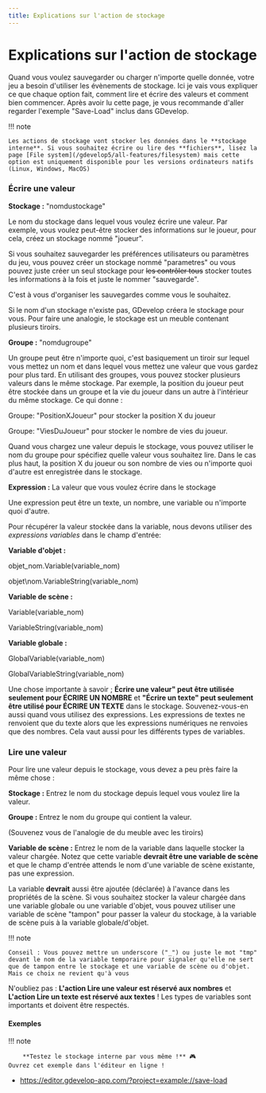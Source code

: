 ```yaml
---
title: Explications sur l'action de stockage
---
```

# Explications sur l'action de stockage

Quand vous voulez sauvegarder ou charger n'importe quelle donnée, votre jeu a besoin d'utiliser les évènements de stockage. Ici je vais vous expliquer ce que chaque option fait, comment lire et écrire des valeurs et comment bien commencer. Après avoir lu cette page, je vous recommande d'aller regarder l'exemple "Save-Load" inclus dans GDevelop.

!!! note

    Les actions de stockage vont stocker les données dans le **stockage interne**. Si vous souhaitez écrire ou lire des **fichiers**, lisez la page [File system](/gdevelop5/all-features/filesystem) mais cette option est uniquement disponible pour les versions ordinateurs natifs (Linux, Windows, MacOS)

### Écrire une valeur

**Stockage :** "nomdustockage"

Le nom du stockage dans lequel vous voulez écrire une valeur. Par exemple, vous voulez peut-être stocker des informations sur le joueur, pour cela, créez un stockage nommé "joueur".

Si vous souhaitez sauvegarder les préférences utilisateurs ou paramètres du jeu, vous pouvez créer un stockage nommé "parametres" ou vous pouvez juste créer un seul stockage pour ~~les contrôler tous~~ stocker toutes les informations à la fois et juste le nommer "sauvegarde".

C'est à vous d'organiser les sauvegardes comme vous le souhaitez.

Si le nom d'un stockage n'existe pas, GDevelop créera le stockage pour vous. Pour faire une analogie, le stockage est un meuble contenant plusieurs tiroirs.

**Groupe :** "nomdugroupe"

Un groupe peut être n'importe quoi, c'est basiquement un tiroir sur lequel vous mettez un nom et dans lequel vous mettez une valeur que vous gardez pour plus tard. En utilisant des groupes, vous pouvez stocker plusieurs valeurs dans le même stockage. Par exemple, la position du joueur peut être stockée dans un groupe et la vie du joueur dans un autre à l'intérieur du même stockage. Ce qui donne :

Groupe: "PositionXJoueur" pour stocker la position X du joueur

Groupe: "ViesDuJoueur" pour stocker le nombre de vies du joueur.

Quand vous chargez une valeur depuis le stockage, vous pouvez utiliser le nom du groupe pour spécifiez quelle valeur vous souhaitez lire. Dans le cas plus haut, la position X du joueur ou son nombre de vies ou n'importe quoi d'autre est enregistrée dans le stockage.

**Expression :** La valeur que vous voulez écrire dans le stockage

Une expression peut être un texte, un nombre, une variable ou n'importe quoi d'autre.

Pour récupérer la valeur stockée dans la variable, nous devons utiliser des *expressions variables* dans le champ d'entrée:

**Variable d'objet :**

objet_nom.Variable(variable_nom)

objet\nom.VariableString(variable_nom)

**Variable de scène :**

Variable(variable_nom)

VariableString(variable_nom)

**Variable globale :**

GlobalVariable(variable_nom)

GlobalVariableString(variable_nom)

Une chose importante à savoir ; **Écrire une valeur" peut être utilisée seulement pour ÉCRIRE UN NOMBRE** et **"Écrire un texte" peut seulement être utilisé pour ÉCRIRE UN TEXTE** dans le stockage. Souvenez-vous-en aussi quand vous utilisez des expressions. Les expressions de textes ne renvoient que du texte alors que les expressions numériques ne renvoies que des nombres. Cela vaut aussi pour les différents types de variables.

### Lire une valeur

Pour lire une valeur depuis le stockage, vous devez a peu près faire la même chose :

**Stockage :** Entrez le nom du stockage depuis lequel vous voulez lire la valeur.

**Groupe :** Entrez le nom du groupe qui contient la valeur.

(Souvenez vous de l'analogie de du meuble avec les tiroirs)

**Variable de scène :** Entrez le nom de la variable dans laquelle stocker la valeur chargée. Notez que cette variable **devrait être une variable de scène** et que le champ d'entrée attends le nom d'une variable de scène existante, pas une expression.

La variable **devrait** aussi être ajoutée (déclarée) à l'avance dans les propriétés de la scène. Si vous souhaitez stocker la valeur chargée dans une variable globale ou une variable d'objet, vous pouvez utiliser une variable de scène "tampon" pour passer la valeur du stockage, à la variable de scène puis à la variable globale/d'objet.

!!! note

    Conseil : Vous pouvez mettre un underscore ("_") ou juste le mot "tmp" devant le nom de la variable temporaire pour signaler qu'elle ne sert que de tampon entre le stockage et une variable de scène ou d'objet. Mais ce choix ne revient qu'à vous

N'oubliez pas : **L'action Lire une valeur est réservé aux nombres** et **L'action Lire un texte est réservé aux textes** ! Les types de variables sont importants et doivent être respectés.

#### Exemples

!!! note
    
        **Testez le stockage interne par vous même !** 🎮  
    Ouvrez cet exemple dans l'éditeur en ligne !

- <https://editor.gdevelop-app.com/?project=example://save-load>
